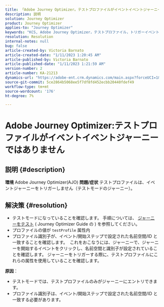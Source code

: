 ```yaml
---
title: 「Adobe Journey Optimizer。テストプロファイルがイベントイベントジャーニーではありません»
description: 説明
solution: Journey Optimizer
product: Journey Optimizer
applies-to: "Journey Optimizer"
keywords: "KCS, Adobe Journey Optimizer，テストプロファイル，トリガーイベントジャーニーではなく， AJO"
resolution: Resolution
internal-notes: null
bug: false
article-created-by: Victoria Barnato
article-created-date: "1/11/2023 1:20:45 AM"
article-published-by: Victoria Barnato
article-published-date: "1/11/2023 1:21:59 AM"
version-number: 2
article-number: KA-21213
dynamics-url: "https://adobe-ent.crm.dynamics.com/main.aspx?forceUCI=1&pagetype=entityrecord&etn=knowledgearticle&id=b8d6b72b-4e91-ed11-aad1-6045bd0065f9"
source-git-commit: 5ce2864b5068ee5f7df8fd452ecbb20440fdef49
workflow-type: tm+mt
source-wordcount: '176'
ht-degree: 7%

---
```


# Adobe Journey Optimizer:テストプロファイルがイベントイベントジャーニーではありません

## 説明 {#description}

<b>環境</b>
Adobe Journey Optimizer(AJO)
<b>問題/症状</b>
テストプロファイルは、イベントジャーニーをトリガーしません（テストモードのジャーニー）。


## 解決策 {#resolution}


- テストモードになっていることを確認します。 手順については、 [ジャーニーをテスト](https://experienceleague.adobe.com/docs/journey-optimizer/using/orchestrate-journeys/create-journey/testing-the-journey.html) ( Journey Optimizer Guide の ) を参照してください。
- プロファイルの値が `testProfile` 属性内
- プロファイル識別子が、イベント/開始ステップで設定された名前空間/ID と一致することを確認します。  これをおこなうには、ジャーニーで、ジャーニーを開始するイベントをクリックし、名前空間と識別子が設定されていることを確認します。 ジャーニーをトリガーする際に、テストプロファイルにこれらの属性を使用していることを確認します。

<b>原因</b>：
- テストモードでは、テストプロファイルのみがジャーニーにエントリできます。
- プロファイル識別子は、イベント/開始ステップで設定された名前空間/ID と一致する必要があります。

